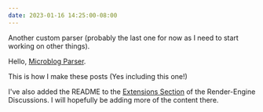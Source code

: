 ```yaml
---
date: 2023-01-16 14:25:00-08:00
---
```


Another custom parser (probably the last one for now as I need to start working on other things).

Hello, [Microblog Parser](https://github.com/kjaymiller/render-engine-microblog).

This is how I make these posts (Yes including this one!)

I've also added the README to the [Extensions Section](https://github.com/kjaymiller/render_engine/discussions/92) of the Render-Engine Discussions. I will hopefully be adding more of the content there.
